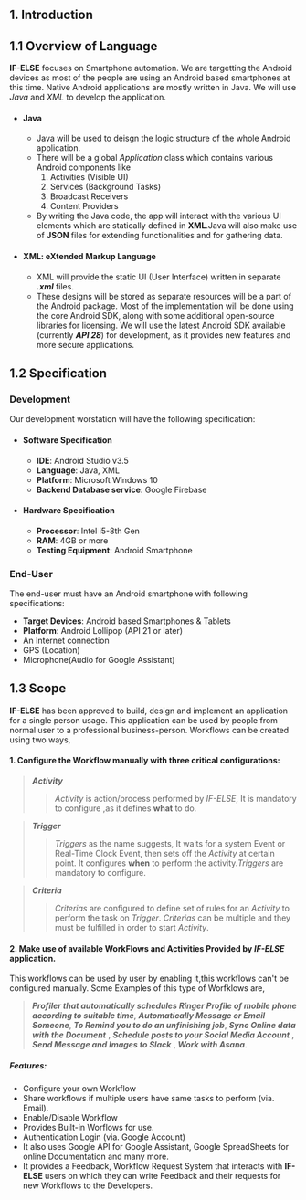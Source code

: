 
## 1. Introduction
## 1.1 Overview of Language
**IF-ELSE** focuses on Smartphone automation. We are targetting the Android devices as most of the people are using an Android based smartphones at this time. Native Android applications are mostly written in Java.
We will use _Java_ and _XML_ to develop the application.
* #### Java
    * Java will be used to deisgn the logic structure of the whole Android application.
    * There will be a global _Application_ class which contains various Android components like 
        1. Activities (Visible UI)
        2. Services (Background Tasks)
        3. Broadcast Receivers
        4. Content Providers
    * By writing the Java code, the app will interact with the various UI elements which are statically defined in **XML**.Java will         also make use of __JSON__ files for extending functionalities and for gathering data.  
* #### XML: eXtended Markup Language
    * XML will provide the static UI (User Interface) written in separate **_.xml_** files.
    * These designs will be stored as separate resources will be a part of the Android package.
Most of the implementation will be done using the core Android SDK, along with some additional open-source libraries for licensing. We will use the latest Android SDK available (currently **_API 28_**) for development, as it provides new features and more secure applications.

## 1.2 Specification
### Development
Our development worstation will have the following specification:
* #### Software Specification 
    * **IDE**: Android Studio v3.5
    * **Language**: Java, XML
    * **Platform**: Microsoft Windows 10
    * **Backend Database service**: Google Firebase
* #### Hardware Specification
    * **Processor**: Intel i5-8th Gen
    * **RAM**: 4GB or more
    * **Testing Equipment**: Android Smartphone
### End-User
The end-user must have an Android smartphone with following specifications:

* **Target Devices**: Android based Smartphones & Tablets
* **Platform**: Android Lollipop (API 21 or later)
* An Internet connection
* GPS (Location)
* Microphone(Audio for Google Assistant)



## 1.3 Scope
__IF-ELSE__ has been approved to build, design and implement an application for a single person usage. This application can be used by people from normal user to a professional business-person.
Workflows can be created using two ways,

#### 1. Configure the **Workflow** manually with three critical configurations:
  
 > **_Activity_**
 >> _Activity_ is action/process performed by _IF-ELSE_, It is mandatory to configure ,as it defines __what__ to do.
 
 > **_Trigger_**
 >> _Triggers_ as the name suggests, It waits for a system Event or Real-Time Clock Event, then sets off the _Activity_ at certain point. It configures __when__ to perform the activity._Triggers_ are mandatory to configure.
 
 > **_Criteria_**
 >> _Criterias_ are configured to define set of rules for an _Activity_ to perform the task on _Trigger_. _Criterias_ can be multiple    and they must be fulfilled in order to start _Activity_.

#### 2. Make use of available WorkFlows and Activities Provided by _IF-ELSE_ application.
This workflows can be used by user by enabling it,this workflows can't be configured manually. Some Examples of this type of Worfklows are,
> **_Profiler that automatically schedules Ringer Profile of mobile phone according to suitable time_**, **_Automatically Message or Email Someone_**, **_To Remind you to do an unfinishing job_**, **_Sync Online data with the Document_** , **_Schedule posts to your Social Media Account_** , **_Send Message and Images to Slack_** , **_Work with Asana_**.
 
##### Features: 
- Configure your own Workflow
- Share workflows if multiple users have same tasks to perform (via. Email).
- Enable/Disable Workflow
- Provides Built-in Worflows for use.
- Authentication Login (via. Google Account)
- It also uses Google API for Google Assistant, Google SpreadSheets for online Documentation and many more. 
- It provides a Feedback, Workflow Request System that interacts with __IF-ELSE__ users on which they can write Feedback and their requests for new Workflows to the Developers.  
 
